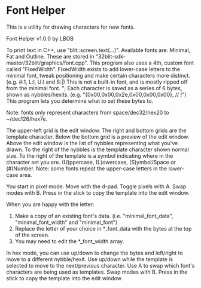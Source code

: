 # Font Helper

This is a utility for drawing characters for new fonts.

Font Helper v1.0.0 by LBOB

To print text in C++, use "blit::screen.text(...)".
Available fonts are: Minimal, Fat and Outline.
These are stored in "32blit-sdk-master/32blit/graphics/font.cpp".
This program also uses a 4th, custom font called "FixedWidth".
FixedWidth exists to add lower-case letters to the minimal font, tweak positioning and make certain characters more distinct.
(e.g. #:1, L:l, U:I and S:|)
This is not a built-in font, and is mostly ripped off from the minimal font. ";
Each character is saved as a series of 6 bytes, shown as nybbles/hexits. (e.g. "{0x00,0x00,0x2e,0x00,0x00,0x00}, // !")
This program lets you determine what to set these bytes to.

Note: fonts only represent characters from space/dec32/hex20 to ~/dec126/hex7e.

The upper-left grid is the edit window.
The right and bottom grids are the template character.
Below the bottom grid is a preview of the edit window.
Above the edit window is the list of nybbles representing what you've drawn.
To the right of the nybbles is the template character shown normal size.
To the right of the template is a symbol indicating where in the character set you are.  (U)ppercase, (L)owercase, (S)ymbol/Space or (#)Number.
Note: some fonts repeat the upper-case letters in the lower-case area.

You start in pixel mode.
Move with the d-pad.
Toggle pixels with A.
Swap modes with B.
Press in the stick to copy the template into the edit window.

When you are happy with the letter:
1. Make a copy of an existing font's data.  (i.e. "minimal_font_data", "minimal_font_width" and "minimal_font")
2. Replace the letter of your choice in *_font_data with the bytes at the top of the screen.
3. You may need to edit the *_font_width array.

In hex mode, you can use up/down to change the bytes and left/right to move to a different nybble/hexit.
Use up/down while the template is selected to move to the next/previous character.
Use A to swap which font's characters are being used as templates.
Swap modes with B.
Press in the stick to copy the template into the edit window.